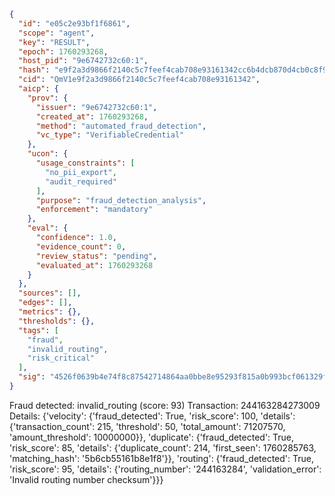 ```json
{
  "id": "e05c2e93bf1f6861",
  "scope": "agent",
  "key": "RESULT",
  "epoch": 1760293268,
  "host_pid": "9e6742732c60:1",
  "hash": "e9f2a3d9866f2140c5c7feef4cab708e93161342cc6b4dcb870d4cb0c8f92083",
  "cid": "QmV1e9f2a3d9866f2140c5c7feef4cab708e93161342",
  "aicp": {
    "prov": {
      "issuer": "9e6742732c60:1",
      "created_at": 1760293268,
      "method": "automated_fraud_detection",
      "vc_type": "VerifiableCredential"
    },
    "ucon": {
      "usage_constraints": [
        "no_pii_export",
        "audit_required"
      ],
      "purpose": "fraud_detection_analysis",
      "enforcement": "mandatory"
    },
    "eval": {
      "confidence": 1.0,
      "evidence_count": 0,
      "review_status": "pending",
      "evaluated_at": 1760293268
    }
  },
  "sources": [],
  "edges": [],
  "metrics": {},
  "thresholds": {},
  "tags": [
    "fraud",
    "invalid_routing",
    "risk_critical"
  ],
  "sig": "4526f0639b4e74f8c87542714864aa0bbe8e95293f815a0b993bcf061329f809"
}
```

Fraud detected: invalid_routing (score: 93)
Transaction: 244163284273009
Details: {'velocity': {'fraud_detected': True, 'risk_score': 100, 'details': {'transaction_count': 215, 'threshold': 50, 'total_amount': 71207570, 'amount_threshold': 10000000}}, 'duplicate': {'fraud_detected': True, 'risk_score': 85, 'details': {'duplicate_count': 214, 'first_seen': 1760285763, 'matching_hash': '5b6cb55161b8e1f8'}}, 'routing': {'fraud_detected': True, 'risk_score': 95, 'details': {'routing_number': '244163284', 'validation_error': 'Invalid routing number checksum'}}}